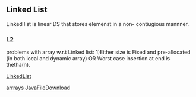 ## Linked List

Linked list is linear DS that stores elemenst in a non- contiugious  mannner.

### L2

 problems with array w.r.t Linked list:
 1)Either size is Fixed and pre-allocated (in both local and dynamic array) OR  Worst case insertion at end is thetha(n).
 
 [LinkedList](Linkedlist.md)
 
 [arrrays](Array.md)    [JavaFileDownload](JavaFiles.md)
